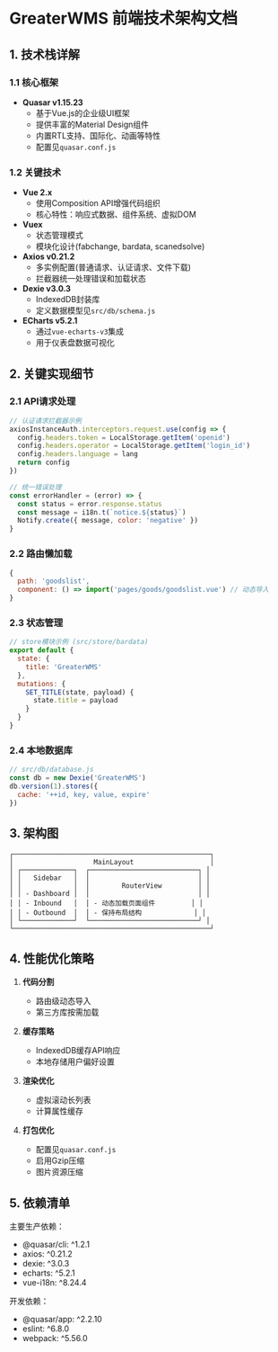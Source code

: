 # GreaterWMS 前端技术架构文档

## 1. 技术栈详解

### 1.1 核心框架
- **Quasar v1.15.23** 
  - 基于Vue.js的企业级UI框架
  - 提供丰富的Material Design组件
  - 内置RTL支持、国际化、动画等特性
  - 配置见`quasar.conf.js`

### 1.2 关键技术
- **Vue 2.x** 
  - 使用Composition API增强代码组织
  - 核心特性：响应式数据、组件系统、虚拟DOM
- **Vuex** 
  - 状态管理模式
  - 模块化设计(fabchange, bardata, scanedsolve)
- **Axios v0.21.2**
  - 多实例配置(普通请求、认证请求、文件下载)
  - 拦截器统一处理错误和加载状态
- **Dexie v3.0.3**
  - IndexedDB封装库
  - 定义数据模型见`src/db/schema.js`
- **ECharts v5.2.1**
  - 通过`vue-echarts-v3`集成
  - 用于仪表盘数据可视化

## 2. 关键实现细节

### 2.1 API请求处理
```javascript
// 认证请求拦截器示例
axiosInstanceAuth.interceptors.request.use(config => {
  config.headers.token = LocalStorage.getItem('openid')
  config.headers.operator = LocalStorage.getItem('login_id')
  config.headers.language = lang
  return config
})

// 统一错误处理
const errorHandler = (error) => {
  const status = error.response.status
  const message = i18n.t(`notice.${status}`)
  Notify.create({ message, color: 'negative' })
}
```

### 2.2 路由懒加载
```javascript
{
  path: 'goodslist',
  component: () => import('pages/goods/goodslist.vue') // 动态导入
}
```

### 2.3 状态管理
```javascript
// store模块示例 (src/store/bardata)
export default {
  state: {
    title: 'GreaterWMS'
  },
  mutations: {
    SET_TITLE(state, payload) {
      state.title = payload
    }
  }
}
```

### 2.4 本地数据库
```javascript
// src/db/database.js
const db = new Dexie('GreaterWMS')
db.version(1).stores({
  cache: '++id, key, value, expire'
})
```

## 3. 架构图

```
┌─────────────────────────────────────────────────┐
│                    MainLayout                   │
│ ┌─────────────┐  ┌───────────────────────────┐ │
│ │   Sidebar   │  │                           │ │
│ │             │  │        RouterView         │ │
│ │ - Dashboard │  │                           │ │
│ │ - Inbound   │  │ - 动态加载页面组件         │ │
│ │ - Outbound  │  │ - 保持布局结构             │ │
│ └─────────────┘  └───────────────────────────┘ │
└─────────────────────────────────────────────────┘
```

## 4. 性能优化策略

1. **代码分割**
   - 路由级动态导入
   - 第三方库按需加载

2. **缓存策略**
   - IndexedDB缓存API响应
   - 本地存储用户偏好设置

3. **渲染优化**
   - 虚拟滚动长列表
   - 计算属性缓存

4. **打包优化**
   - 配置见`quasar.conf.js`
   - 启用Gzip压缩
   - 图片资源压缩

## 5. 依赖清单

主要生产依赖：
- @quasar/cli: ^1.2.1
- axios: ^0.21.2  
- dexie: ^3.0.3
- echarts: ^5.2.1
- vue-i18n: ^8.24.4

开发依赖：
- @quasar/app: ^2.2.10
- eslint: ^6.8.0
- webpack: ^5.56.0